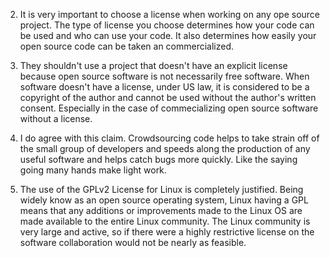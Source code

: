 2.  It is very important to choose a license when working on any ope source project. The type of license you choose determines how your code can be used and who can use your code. It also determines how easily your open source code can be taken an commercialized.

3. They shouldn't use a project that doesn't have an explicit license because open source software is not necessarily free software. When software doesn't have a license, under US law, it is considered to be a copyright of the author and cannot be used without the author's written consent. Especially in the case of commecializing open source software without a license.

4. I do agree with this claim. Crowdsourcing code helps to take strain off of the small group of developers and speeds along the production of any useful software and helps catch bugs more quickly. Like the saying going many hands make light work.

5. The use of the GPLv2 License for Linux is completely justified. Being widely know as an open source operating system, Linux having a GPL means that any additions or improvements made to the Linux OS are made available to the entire Linux community. The Linux community is very large and active, so if there were a highly restrictive license on the software collaboration would not be nearly as feasible. 
